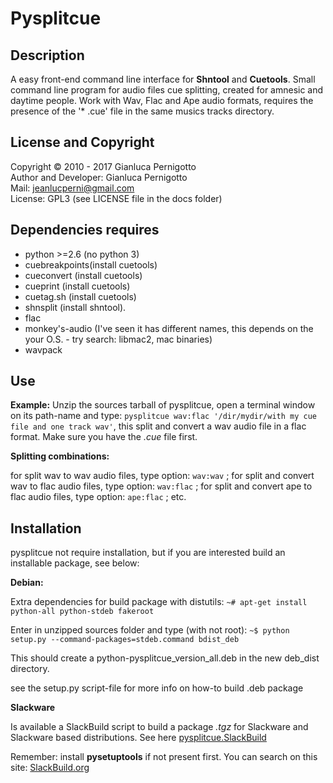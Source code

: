
Pysplitcue
====

## Description

A easy front-end command line interface for **Shntool** and **Cuetools**.
Small command line program for audio files cue splitting, created for amnesic 
and daytime people. Work with Wav, Flac and Ape audio formats, requires the 
presence of the '* .cue' file in the same musics tracks directory.

## License and Copyright

Copyright © 2010 - 2017 Gianluca Pernigotto   
Author and Developer: Gianluca Pernigotto   
Mail: <jeanlucperni@gmail.com>   
License: GPL3 (see LICENSE file in the docs folder)

## Dependencies requires

- python >=2.6 (no python 3)
- cuebreakpoints(install cuetools)
- cueconvert  (install cuetools)
- cueprint (install cuetools)
- cuetag.sh  (install cuetools)
- shnsplit (install shntool).
- flac
- monkey's-audio (I've seen it has different names, this depends on the
                  your O.S. - try search: libmac2, mac binaries)
- wavpack

## Use

**Example:** Unzip the sources tarball of pysplitcue, open a terminal window on its path-name 
and type: `pysplitcue wav:flac '/dir/mydir/with my cue file and one track wav'`, this split 
and convert a wav audio file in a flac format. Make sure you have the *.cue* file first.

**Splitting combinations:**

for split wav to wav audio files, type option: `wav:wav` ; for split and convert wav to flac 
audio files, type option: `wav:flac` ; for split and convert ape to flac audio files, type 
option: `ape:flac` ; etc.

## Installation

pysplitcue not require installation, but if you are interested build an 
installable package, see below:

**Debian:**

Extra dependencies for build package with distutils:
`~# apt-get install python-all python-stdeb fakeroot`

Enter in unzipped sources folder and type (with not root):
`~$ python setup.py --command-packages=stdeb.command bdist_deb`

This should create a python-pysplitcue_version_all.deb in the new deb_dist directory.

see the setup.py script-file for more info on how-to build .deb package

**Slackware**

Is available a SlackBuild script to build a package *.tgz* for Slackware and Slackware based 
distributions. See here [pysplitcue.SlackBuild](https://github.com/jeanslack/slackbuilds/tree/master/pysplitcue)

Remember: install **pysetuptools** if not present first.
You can search on this site: [SlackBuild.org](http://slackbuilds.org/repository/14.1/python/pysetuptools/)

